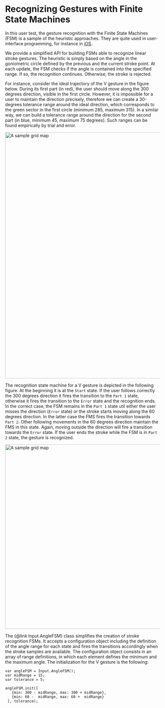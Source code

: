 Recognizing Gestures with Finite State Machines
===

In this user test, the gesture recognition with the Finite State Machines (FSM) is a sample of the heuristic approaches. 
They are quite used in user-interface programming, for instance in 
<a href="https://developer.apple.com/documentation/uikit/touches_presses_and_gestures/implementing_a_custom_gesture_recognizer/about_the_gesture_recognizer_state_machine">
iOS</a>. 

We provide a simplified API for building FSMs able to recognize linear stroke gestures. The heuristic is simply based
on the angle in the goniometric circle defined by the previous and the current stroke point. At each update, the FSM
checks if the angle is contained into the specified range. If so, the recognition continues. Otherwise, the stroke is 
rejected. 

For instance, consider the ideal trajectory of the V gesture in the figure below. During its first part (in red),
the user should move along the 300 degrees direction, visible in the first circle. However, it is impossible for a user
to maintain the direction precisely, therefore we can create a 30-degrees tolerance range around the ideal direction,
which corresponds to the green sector in the first circle (minimum 285, maximum 315). In a similar way, we can build
a tolerance range around the direction for the second part (in blue, minimum 45, maximum 75 degrees). Such ranges can be
found empirically by trial and error. 

<img src="./tutorials/img/5-1-angles.png" alt="A sample grid map" style="width: 800px;"/> 

The recognition state machine for a V gesture is depicted in the following figure. At the beginning it is at the `Start`
state. If the user follows correctly the 300 degrees direction it fires the transition to the `Part 1` state, otherwise
it fires the transition to the `Error` state and the recognition ends.
In the correct case, the FSM remains in the `Part 1` state util either the user misses the direction (`Error` state) or
the stroke starts moving along the 60 degrees direction. In the latter case the FMS fires the transition towards `Part 2`.
Other following movements in the 60 degrees direction maintain the FMS in this state. Again, moving outside the direction
will fire a transition towards the `Error` state. 
If the user ends the stroke while the FSM is in `Part 2` state, the gesture is recognized.

<img src="./tutorials/img/5-2-angles.png" alt="A sample grid map" style="width: 600px;"/> 

The {@link Input.AngleFSM} class simplifies the creation of stroke recognition FSMs. It accepts a configuration object 
including the definition of the angle range for each state and fires the transitions accordingly when the stroke samples
are available. The configuration object consists in an array of range definitions, in which each element defines the
minimum and the maximum angle. The initialization for the V gesture is the following:

````
var angleFSM = Input.AngleFSM();
var midRange = 15;
var tolerance = 5;

angleFSM.init([
   {min: 300 - midRange, max: 300 + midRange},
   {min: 60 -  midRange, max: 60 +  midRange}
 ], tolerance);
 ````



